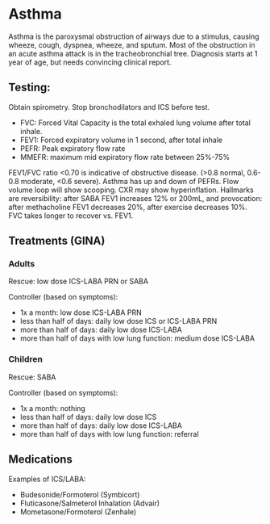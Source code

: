 # Asthma

Asthma is the paroxysmal obstruction of airways due to a stimulus, causing wheeze, cough, dyspnea, wheeze, and sputum. Most of the obstruction in an acute asthma attack is in the tracheobronchial tree. Diagnosis starts at 1 year of age, but needs convincing clinical report.

## Testing:
Obtain spirometry. Stop bronchodilators and ICS before test.

- FVC: Forced Vital Capacity is the total exhaled lung volume after total inhale.
- FEV1: Forced expiratory volume in 1 second, after total inhale
- PEFR: Peak expiratory flow rate
- MMEFR: maximum mid expiratory flow rate between 25%-75%

FEV1/FVC ratio <0.70 is indicative of obstructive disease. (>0.8 normal, 0.6-0.8 moderate, <0.6 severe). Asthma has up and down of PEFRs. Flow volume loop will show scooping. CXR may show hyperinflation. Hallmarks are reversibility: after SABA FEV1 increases 12% or 200mL, and provocation: after methacholine FEV1 decreases 20%, after exercise decreases 10%. FVC takes longer to recover vs. FEV1.

## Treatments (GINA)

### Adults
Rescue: low dose ICS-LABA PRN or SABA

Controller (based on symptoms):
- 1x a month: low dose ICS-LABA PRN
- less than half of days: daily low dose ICS or ICS-LABA PRN
- more than half of days: daily low dose ICS-LABA
- more than half of days with low lung function: medium dose ICS-LABA

### Children
Rescue: SABA

Controller (based on symptoms):
- 1x a month: nothing
- less than half of days: daily low dose ICS
- more than half of days: daily low dose ICS-LABA
- more than half of days with low lung function: referral

## Medications

Examples of ICS/LABA:

* Budesonide/Formoterol (Symbicort)
* Fluticasone/Salmeterol Inhalation (Advair)
* Mometasone/Formoterol (Zenhale)
